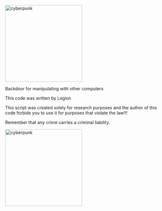 <img src="https://i.imgur.com/xIAk3m7.png" alt="cyberpunk" width="250" />

Backdoor for manipulating with other computers

This code was written by Legion


This script was created solely for research purposes and the author of this code forbids you to use it for purposes that violate the law!!!

Remember that any crime carries a criminal liability.

<img src="https://i.imgur.com/If1JaaE.jpeg" alt="cyberpunk" width="250" />

